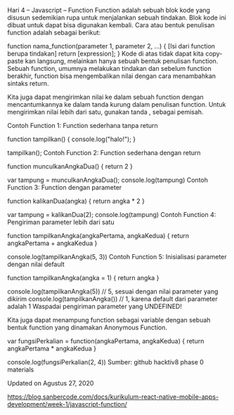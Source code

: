 Hari 4 – Javascript – Function
Function adalah sebuah blok kode yang disusun sedemikian rupa untuk menjalankan sebuah tindakan. Blok kode ini dibuat untuk dapat bisa digunakan kembali. Cara atau bentuk penulisan function adalah sebagai berikut:

function nama_function(parameter 1, parameter 2, ...) {
  [Isi dari function berupa tindakan]
  return [expression];
}
Kode di atas tidak dapat kita copy-paste kan langsung, melainkan hanya sebuah bentuk penulisan function. Sebuah function, umumnya melakukan tindakan dan sebelum function berakhir, function bisa mengembalikan nilai dengan cara menambahkan sintaks return.

Kita juga dapat mengirimkan nilai ke dalam sebuah function dengan mencantumkannya ke dalam tanda kurung dalam penulisan function. Untuk mengirimkan nilai lebih dari satu, gunakan tanda , sebagai pemisah.

Contoh Function 1: Function sederhana tanpa return

function tampilkan() {
  console.log("halo!");
}
 
tampilkan(); 
Contoh Function 2: Function sederhana dengan return

function munculkanAngkaDua() {
  return 2
}
 
var tampung = munculkanAngkaDua();
console.log(tampung)
Contoh Function 3: Function dengan parameter

function kalikanDua(angka) {
  return angka * 2
}
 
var tampung = kalikanDua(2);
console.log(tampung) 
Contoh Function 4: Pengiriman parameter lebih dari satu

function tampilkanAngka(angkaPertama, angkaKedua) {
  return angkaPertama + angkaKedua
}
 
console.log(tampilkanAngka(5, 3))
Contoh Function 5: Inisialisasi parameter dengan nilai default

function tampilkanAngka(angka = 1) {
  return angka
}
 
console.log(tampilkanAngka(5)) // 5, sesuai dengan nilai parameter yang dikirim
console.log(tampilkanAngka()) // 1, karena default dari parameter adalah 1
Waspadai pengiriman parameter yang UNDEFINED!

Kita juga dapat menampung function sebagai variable dengan sebuah bentuk function yang dinamakan Anonymous Function.

var fungsiPerkalian = function(angkaPertama, angkaKedua) {
  return angkaPertama * angkaKedua
}
 
console.log(fungsiPerkalian(2, 4))
Sumber: github hacktiv8 phase 0 materials

Updated on Agustus 27, 2020

https://blog.sanbercode.com/docs/kurikulum-react-native-mobile-apps-development/week-1/javascript-function/
